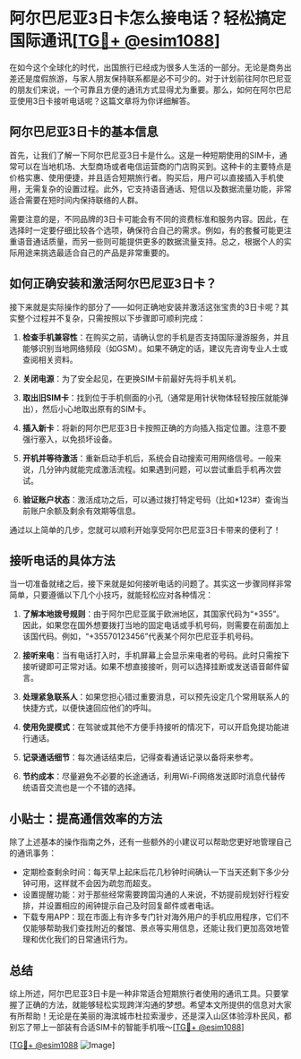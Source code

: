 # 阿尔巴尼亚3日卡怎么接电话？轻松搞定国际通讯[[TG💪+ @esim1088](https://t.me/s/esim1088)]

在如今这个全球化的时代，出国旅行已经成为很多人生活的一部分。无论是商务出差还是度假旅游，与家人朋友保持联系都是必不可少的。对于计划前往阿尔巴尼亚的朋友们来说，一个可靠且方便的通讯方式显得尤为重要。那么，如何在阿尔巴尼亚使用3日卡接听电话呢？这篇文章将为你详细解答。

## 阿尔巴尼亚3日卡的基本信息

首先，让我们了解一下阿尔巴尼亚3日卡是什么。这是一种短期使用的SIM卡，通常可以在当地机场、大型商场或者电信运营商的门店购买到。这种卡的主要特点是价格实惠、使用便捷，并且适合短期旅行者。购买后，用户可以直接插入手机使用，无需复杂的设置过程。此外，它支持语音通话、短信以及数据流量功能，非常适合需要在短时间内保持联络的人群。

需要注意的是，不同品牌的3日卡可能会有不同的资费标准和服务内容。因此，在选择时一定要仔细比较各个选项，确保符合自己的需求。例如，有的套餐可能更注重语音通话质量，而另一些则可能提供更多的数据流量支持。总之，根据个人的实际用途来挑选最适合自己的产品是非常重要的。

## 如何正确安装和激活阿尔巴尼亚3日卡？

接下来就是实际操作的部分了——如何正确地安装并激活这张宝贵的3日卡呢？其实整个过程并不复杂，只需按照以下步骤即可顺利完成：

1. **检查手机兼容性**：在购买之前，请确认您的手机是否支持国际漫游服务，并且能够识别当地网络频段（如GSM）。如果不确定的话，建议先咨询专业人士或查阅相关资料。

2. **关闭电源**：为了安全起见，在更换SIM卡前最好先将手机关机。

3. **取出旧SIM卡**：找到位于手机侧面的小孔（通常是用针状物体轻轻按压就能弹出），然后小心地取出原有的SIM卡。

4. **插入新卡**：将新的阿尔巴尼亚3日卡按照正确的方向插入指定位置。注意不要强行塞入，以免损坏设备。

5. **开机并等待激活**：重新启动手机后，系统会自动搜索可用网络信号。一般来说，几分钟内就能完成激活流程。如果遇到问题，可以尝试重启手机再次尝试。

6. **验证账户状态**：激活成功之后，可以通过拨打特定号码（比如*123#）查询当前账户余额及剩余有效期等信息。

通过以上简单的几步，您就可以顺利开始享受阿尔巴尼亚3日卡带来的便利了！

## 接听电话的具体方法

当一切准备就绪之后，接下来就是如何接听电话的问题了。其实这一步骤同样非常简单，只要遵循以下几个小技巧，就能轻松应对各种情况：

1. **了解本地拨号规则**：由于阿尔巴尼亚属于欧洲地区，其国家代码为“+355”。因此，如果您在国外想要拨打当地的固定电话或手机号码，则需要在前面加上该国代码。例如，“+35570123456”代表某个阿尔巴尼亚手机号码。

2. **接听来电**：当有电话打入时，手机屏幕上会显示来电者的号码。此时只需按下接听键即可正常对话。如果不想直接接听，则可以选择挂断或发送语音邮件留言。

3. **处理紧急联系人**：如果您担心错过重要消息，可以预先设定几个常用联系人的快捷方式，以便快速回应他们的呼叫。

4. **使用免提模式**：在驾驶或其他不方便手持接听的情况下，可以开启免提功能进行通话。

5. **记录通话细节**：每次通话结束后，记得查看通话记录以备将来参考。

6. **节约成本**：尽量避免不必要的长途通话，利用Wi-Fi网络发送即时消息代替传统语音交流也是一个不错的选择。

## 小贴士：提高通信效率的方法

除了上述基本的操作指南之外，还有一些额外的小建议可以帮助您更好地管理自己的通讯事务：

- 定期检查剩余时间：每天早上起床后花几秒钟时间确认一下当天还剩下多少分钟可用，这样就不会因为疏忽而超支。
- 设置提醒功能：对于那些经常需要跨国沟通的人来说，不妨提前规划好行程安排，并设置相应的闹钟提示自己及时回复邮件或者电话。
- 下载专用APP：现在市面上有许多专门针对海外用户的手机应用程序，它们不仅能够帮助我们查找附近的餐馆、景点等实用信息，还能让我们更加高效地管理和优化我们的日常通讯行为。

## 总结

综上所述，阿尔巴尼亚3日卡是一种非常适合短期旅行者使用的通讯工具。只要掌握了正确的方法，就能够轻松实现跨洋沟通的梦想。希望本文所提供的信息对大家有所帮助！无论是在美丽的海滨城市杜拉索漫步，还是深入山区体验淳朴民风，都别忘了带上一部装有合适SIM卡的智能手机哦～[[TG💪+ @esim1088](https://t.me/s/esim1088)]

[[TG💪+ @esim1088](https://t.me/s/esim1088) ![Image](https://i.postimg.cc/4NQfJmqS/Snipaste-2025-05-13-00-14-12.png)]